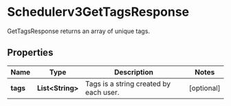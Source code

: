 

# Schedulerv3GetTagsResponse

GetTagsResponse returns an array of unique tags.

## Properties

| Name | Type | Description | Notes |
|------------ | ------------- | ------------- | -------------|
|**tags** | **List&lt;String&gt;** | Tags is a string created by each user. |  [optional] |



